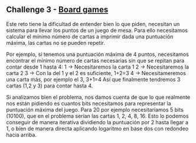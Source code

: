 ## **Challenge 3** - [Board games](./Enunciado.md)

Este reto tiene la dificultad de entender bien lo que piden, necesitan un sistema para llevar los puntos de un juego de mesa. Para ello necesitamos calcular el mínimo número de cartas a imprimir dada una puntuación máxima, las cartas no se pueden repetir. 

Por ejemplo, si tenemos una puntuación máxima de 4 puntos, necesitamos encontrar el mínimo número de cartas necesarias sin que se repitan para contar desde 1 hasta 4:
	1 -> Necesitaremos la carta 1
	2 -> Necesitaremos la carta 2
	3 -> Con la del 1 y el 2 es suficiente, 1+2=3
	4 -> Necesitameremos una carta más, por ejemplo el 3, 3+1=4
Así que finalmente tendremos 3 cartas (1,2 y 3) para contar hasta 4.

Si analizamos bien el problema, nos damos cuenta de que lo que realmente nos están pidiendo es cuantos bits necesitamos para representar la puntuación máxima del juego. Para 20 por ejemplo necesitaríamos 5 bits (10100), que en el problema serían las cartas 1, 2, 4, 8, 16. Esto lo podemos conseguir de manera iterativa dividiendo la puntuación por 2 hasta llegar a 1, o bien de manera directa aplicando logaritmo en base dos con redondeo hacia arriba.

